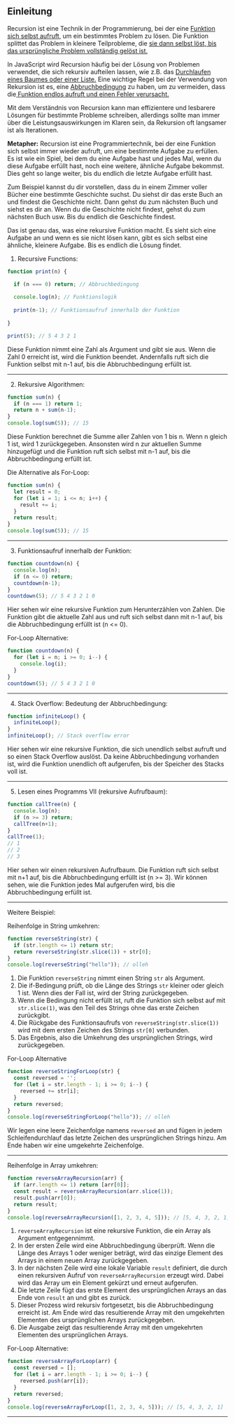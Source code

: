 ## Einleitung
Recursion ist eine Technik in der Programmierung, bei der eine <u>Funktion sich selbst aufruft,</u> um ein bestimmtes Problem zu lösen. Die Funktion splittet das Problem in kleinere Teilprobleme, die <u>sie dann selbst löst, bis das ursprüngliche Problem vollständig gelöst ist.</u>

In JavaScript wird Recursion häufig bei der Lösung von Problemen verwendet, die sich rekursiv aufteilen lassen, wie z.B. das <u>Durchlaufen eines Baumes oder einer Liste.</u> Eine wichtige Regel bei der Verwendung von Rekursion ist es, eine <u>Abbruchbedingung</u> zu haben, um zu vermeiden, dass die<u> Funktion endlos aufruft und einen Fehler verursacht.</u>

Mit dem Verständnis von Recursion kann man effizientere und lesbarere Lösungen für bestimmte Probleme schreiben, allerdings sollte man immer über die Leistungsauswirkungen im Klaren sein, da Rekursion oft langsamer ist als Iterationen.

**Metapher:** Recursion ist eine Programmiertechnik, bei der eine Funktion sich selbst immer wieder aufruft, um eine bestimmte Aufgabe zu erfüllen. Es ist wie ein Spiel, bei dem du eine Aufgabe hast und jedes Mal, wenn du diese Aufgabe erfüllt hast, noch eine weitere, ähnliche Aufgabe bekommst. Dies geht so lange weiter, bis du endlich die letzte Aufgabe erfüllt hast.

Zum Beispiel kannst du dir vorstellen, dass du in einem Zimmer voller Bücher eine bestimmte Geschichte suchst. Du siehst dir das erste Buch an und findest die Geschichte nicht. Dann gehst du zum nächsten Buch und siehst es dir an. Wenn du die Geschichte nicht findest, gehst du zum nächsten Buch usw. Bis du endlich die Geschichte findest.

Das ist genau das, was eine rekursive Funktion macht. Es sieht sich eine Aufgabe an und wenn es sie nicht lösen kann, gibt es sich selbst eine ähnliche, kleinere Aufgabe. Bis es endlich die Lösung findet.

1.  Recursive Functions:
```js
function print(n) {

  if (n === 0) return; // Abbruchbedingung
  
  console.log(n); // Funktionslogik
  
  print(n-1); // Funktionsaufruf innerhalb der Funktion
  
}

print(5); // 5 4 3 2 1
```

Diese Funktion nimmt eine Zahl als Argument und gibt sie aus. Wenn die Zahl 0 erreicht ist, wird die Funktion beendet. Andernfalls ruft sich die Funktion selbst mit n-1 auf, bis die Abbruchbedingung erfüllt ist.

---

2.  Rekursive Algorithmen:
```js
function sum(n) {
  if (n === 1) return 1;
  return n + sum(n-1);
}
console.log(sum(5)); // 15
```
Diese Funktion berechnet die Summe aller Zahlen von 1 bis n. Wenn n gleich 1 ist, wird 1 zurückgegeben. Ansonsten wird n zur aktuellen Summe hinzugefügt und die Funktion ruft sich selbst mit n-1 auf, bis die Abbruchbedingung erfüllt ist.

Die Alternative als For-Loop:
```js
function sum(n) {
  let result = 0;
  for (let i = 1; i <= n; i++) {
    result += i;
  }
  return result;
}
console.log(sum(5)); // 15
```

---

3.  Funktionsaufruf innerhalb der Funktion:
```js
function countdown(n) {
  console.log(n);
  if (n <= 0) return;
  countdown(n-1);
}
countdown(5); // 5 4 3 2 1 0
```
Hier sehen wir eine rekursive Funktion zum Herunterzählen von Zahlen. Die Funktion gibt die aktuelle Zahl aus und ruft sich selbst dann mit n-1 auf, bis die Abbruchbedingung erfüllt ist (n <= 0).

For-Loop Alternative:
```js
function countdown(n) {
  for (let i = n; i >= 0; i--) {
    console.log(i);
  }
}
countdown(5); // 5 4 3 2 1 0

```


---

4.  Stack Overflow: Bedeutung der Abbruchbedingung:
```js
function infiniteLoop() {
  infiniteLoop();
}
infiniteLoop(); // Stack overflow error
```
Hier sehen wir eine rekursive Funktion, die sich unendlich selbst aufruft und so einen Stack Overflow auslöst. Da keine Abbruchbedingung vorhanden ist, wird die Funktion unendlich oft aufgerufen, bis der Speicher des Stacks voll ist.

---

5.  Lesen eines Programms VII (rekursive Aufrufbaum):
```js
function callTree(n) {
  console.log(n);
  if (n >= 3) return;
  callTree(n+1);
}
callTree(1);
// 1
// 2
// 3
```
Hier sehen wir einen rekursiven Aufrufbaum. Die Funktion ruft sich selbst mit n+1 auf, bis die Abbruchbedingung erfüllt ist (n >= 3). Wir können sehen, wie die Funktion jedes Mal aufgerufen wird, bis die Abbruchbedingung erfüllt ist.

---

Weitere Beispiel:


Reihenfolge in String umkehren:
```js
function reverseString(str) {
  if (str.length <= 1) return str;
  return reverseString(str.slice(1)) + str[0];
}
console.log(reverseString("hello")); // olleh
```
1.  Die Funktion `reverseString` nimmt einen String `str` als Argument.
2.  Die if-Bedingung prüft, ob die Länge des Strings `str` kleiner oder gleich 1 ist. Wenn dies der Fall ist, wird der String zurückgegeben.
3.  Wenn die Bedingung nicht erfüllt ist, ruft die Funktion sich selbst auf mit `str.slice(1)`, was den Teil des Strings ohne das erste Zeichen zurückgibt.
4.  Die Rückgabe des Funktionsaufrufs von `reverseString(str.slice(1))` wird mit dem ersten Zeichen des Strings `str[0]` verbunden.
5.  Das Ergebnis, also die Umkehrung des ursprünglichen Strings, wird zurückgegeben.


For-Loop Alternative
```js
function reverseStringForLoop(str) {
  const reversed = '';
  for (let i = str.length - 1; i >= 0; i--) {
    reversed += str[i];
  }
  return reversed;
}
console.log(reverseStringForLoop("hello")); // olleh
```
Wir legen eine leere Zeichenfolge namens `reversed` an und fügen in jedem Schleifendurchlauf das letzte Zeichen des ursprünglichen Strings hinzu. Am Ende haben wir eine umgekehrte Zeichenfolge.

---

Reihenfolge in Array umkehren:
```js
function reverseArrayRecursion(arr) {
  if (arr.length <= 1) return [arr[0]];
  const result = reverseArrayRecursion(arr.slice(1));
  result.push(arr[0]);
  return result;
}
console.log(reverseArrayRecursion([1, 2, 3, 4, 5])); // [5, 4, 3, 2, 1]
```

1.  `reverseArrayRecursion` ist eine rekursive Funktion, die ein Array als Argument entgegennimmt.
2.  In der ersten Zeile wird eine Abbruchbedingung überprüft. Wenn die Länge des Arrays 1 oder weniger beträgt, wird das einzige Element des Arrays in einem neuen Array zurückgegeben.
3.  In der nächsten Zeile wird eine lokale Variable `result` definiert, die durch einen rekursiven Aufruf von `reverseArrayRecursion` erzeugt wird. Dabei wird das Array um ein Element gekürzt und erneut aufgerufen.
4.  Die letzte Zeile fügt das erste Element des ursprünglichen Arrays an das Ende von `result` an und gibt es zurück.
5.  Dieser Prozess wird rekursiv fortgesetzt, bis die Abbruchbedingung erreicht ist. Am Ende wird das resultierende Array mit den umgekehrten Elementen des ursprünglichen Arrays zurückgegeben.
6.  Die Ausgabe zeigt das resultierende Array mit den umgekehrten Elementen des ursprünglichen Arrays.

For-Loop Alternative:
```js
function reverseArrayForLoop(arr) {
  const reversed = [];
  for (let i = arr.length - 1; i >= 0; i--) {
    reversed.push(arr[i]);
  }
  return reversed;
}
console.log(reverseArrayForLoop([1, 2, 3, 4, 5])); // [5, 4, 3, 2, 1]
```

---

